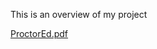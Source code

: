 
This is an overview of my project


[ProctorEd.pdf](https://github.com/user-attachments/files/18448574/ProctorEd.3.pdf)
